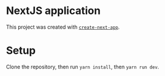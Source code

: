 # NextJS application

This project was created with [`create-next-app`](https://github.com/bduffany/create-next-app).

# Setup

Clone the repository, then run `yarn install`, then `yarn run dev`.
